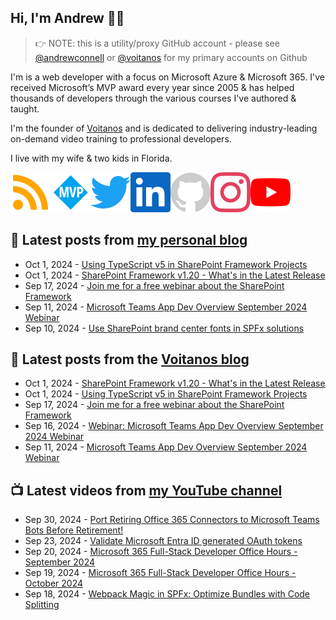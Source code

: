 ## Hi, I'm Andrew 👋🏼

> 👉 NOTE: this is a utility/proxy GitHub account - please see [@andrewconnell](/andrewconnell) or [@voitanos](/voitanos) for my primary accounts on Github

I'm is a web developer with a focus on Microsoft Azure & Microsoft 365. I've received Microsoft’s MVP award every year since 2005 & has helped thousands of developers through the various courses I've authored & taught.

I'm the founder of [Voitanos](https://www.voitanos.io) and is dedicated to delivering industry-leading on-demand video training to professional developers.

I live with my wife & two kids in Florida.

[![](./images/rss.svg)](https://www.andrewconnell.com)[![](./images/mvp.svg)](https://mvp.microsoft.com/en-us/PublicProfile/21083?fullName=Andrew%20Connell)[![](./images/twitter.svg)](https://www.twitter.com/andrewconnell)[![](./images/linkedin.svg)](https://www.linkedin.com/in/andrewconnell)[![](./images/github.svg)](https://www.github.com/andrewconnell)[![](./images/instagram.svg)](https://www.instagram.com/andrewconnell1)[![](./images/youtube.svg)](https://www.youtube.com/voitanosio)

## 📘 Latest posts from [my personal blog](https://www.andrewconnell.com)
<!-- MYBLOG-POST-LIST:START -->
- Oct 1, 2024 - [Using TypeScript v5 in SharePoint Framework Projects](https://www.voitanos.io/blog/sharepoint-framework-typescript-v5/?utm_medium=rss&utm_source=andrewconnell.com)
- Oct 1, 2024 - [SharePoint Framework v1.20 - What&#39;s in the Latest Release](https://www.voitanos.io/blog/sharepoint-framework-v1-20-whats-in-latest-update-of-spfx/?utm_medium=rss&utm_source=andrewconnell.com)
- Sep 17, 2024 - [Join me for a free webinar about the SharePoint Framework](https://www.andrewconnell.com/blog/joinme-espc-webinar-spfx-overview-20241015/?utm_medium=rss&utm_source=andrewconnell.com)
- Sep 11, 2024 - [Microsoft Teams App Dev Overview September 2024 Webinar](https://www.voitanos.io/blog/microsoft-teams-app-dev-overview-september-2024-webinar/?utm_medium=rss&utm_source=andrewconnell.com)
- Sep 10, 2024 - [Use SharePoint brand center fonts in SPFx solutions](https://www.voitanos.io/blog/sharepoint-framework-use-brand-center-custom-fonts/?utm_medium=rss&utm_source=andrewconnell.com)<!-- MYBLOG-POST-LIST:END -->

## 📙 Latest posts from the [Voitanos blog](https://www.voitanos.io/blog)
<!-- VOITANOSBLOG-POST-LIST:START -->
- Oct 1, 2024 - [SharePoint Framework v1.20 - What&#39;s in the Latest Release](https://www.voitanos.io/blog/sharepoint-framework-v1-20-whats-in-latest-update-of-spfx/?utm_medium=rss&utm_source=voitanos.io)
- Oct 1, 2024 - [Using TypeScript v5 in SharePoint Framework Projects](https://www.voitanos.io/blog/sharepoint-framework-typescript-v5/?utm_medium=rss&utm_source=voitanos.io)
- Sep 17, 2024 - [Join me for a free webinar about the SharePoint Framework](https://www.voitanos.io/blog/joinme-espc-webinar-spfx-overview-20241015/?utm_medium=rss&utm_source=voitanos.io)
- Sep 16, 2024 - [Webinar: Microsoft Teams App Dev Overview September 2024 Webinar](https://www.voitanos.io/webinars/microsoft-teams-app-dev-overview-september-2024-webinar/?utm_medium=rss&utm_source=voitanos.io)
- Sep 11, 2024 - [Microsoft Teams App Dev Overview September 2024 Webinar](https://www.voitanos.io/blog/microsoft-teams-app-dev-overview-september-2024-webinar/?utm_medium=rss&utm_source=voitanos.io)<!-- VOITANOSBLOG-POST-LIST:END -->

## 📺 Latest videos from [my YouTube channel](https://www.youtube.com/voitanosio)
<!-- VOITANOSYOUTUBE-POST-LIST:START -->
- Sep 30, 2024 - [Port Retiring Office 365 Connectors to Microsoft Teams Bots Before Retirement!](https://www.youtube.com/watch?v=tbeilZD1Ke8)
- Sep 23, 2024 - [Validate Microsoft Entra ID generated OAuth tokens](https://www.youtube.com/watch?v=iEEGqkBEYm0)
- Sep 20, 2024 - [Microsoft 365 Full-Stack Developer Office Hours - September 2024](https://www.youtube.com/watch?v=R7PUWid4kZE)
- Sep 19, 2024 - [Microsoft 365 Full-Stack Developer Office Hours - October 2024](https://www.youtube.com/watch?v=VUEDgJ1VcPk)
- Sep 18, 2024 - [Webpack Magic in SPFx: Optimize Bundles with Code Splitting](https://www.youtube.com/watch?v=cn5ZXrg3ct8)<!-- VOITANOSYOUTUBE-POST-LIST:END -->
